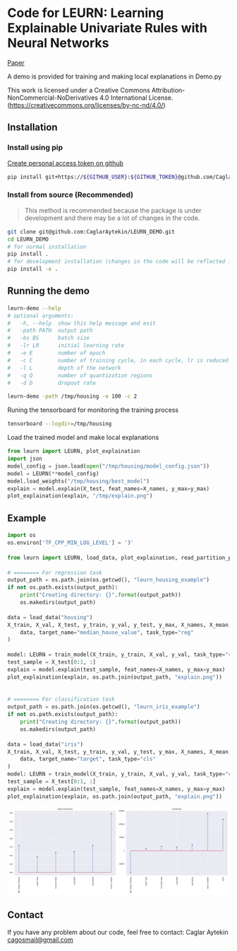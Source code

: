 # Code for LEURN: Learning Explainable Univariate Rules with Neural Networks

[Paper](https://arxiv.org/abs/2303.14937)

A demo is provided for training and making local explanations in Demo.py

This work is licensed under a Creative Commons Attribution-NonCommercial-NoDerivatives 4.0 International License.
(<https://creativecommons.org/licenses/by-nc-nd/4.0/>)

## Installation

### Install using pip

[Create personal access token on github](https://docs.github.com/en/authentication/keeping-your-account-and-data-secure/creating-a-personal-access-token)

```bash
pip install git+https://${GITHUB_USER}:${GITHUB_TOKEN}@github.com/CaglarAytekin/LEURN_DEMO.git@v0.2
```

### Install from source (Recommended)

> This method is recommended because the package is under development and there may be a lot of changes in the code.

```bash
git clone git@github.com:CaglarAytekin/LEURN_DEMO.git
cd LEURN_DEMO
# for normal installation
pip install .
# for development installation (changes in the code will be reflected immediately)
pip install -e .
```

## Running the demo

```bash
leurn-demo --help
# optional arguments:
#   -h, --help  show this help message and exit
#   -path PATH  output path
#   -bs BS      batch size
#   -lr LR      initial learning rate
#   -e E        number of epoch
#   -c C        number of training cycle, in each cycle, lr is reduced
#   -l L        depth of the network
#   -q Q        number of quantization regions
#   -d D        dropout rate
```

```bash
leurn-demo -path /tmp/housing -e 100 -c 2
```

Runing the tensorboard for monitoring the training process

```bash
tensorboard --logdir=/tmp/housing
```

Load the trained model and make local explanations

```python
from leurn import LEURN, plot_explaination
import json
model_config = json.load(open("/tmp/housing/model_config.json"))
model = LEURN(**model_config)
model.load_weights("/tmp/housing/best_model")
explain = model.explain(X_test, feat_names=X_names, y_max=y_max)
plot_explaination(explain, "/tmp/explain.png")
```

## Example

```python
import os
os.environ['TF_CPP_MIN_LOG_LEVEL'] = '3'

from leurn import LEURN, load_data, plot_explaination, read_partition_process_data, train_model

# ======== For regression task
output_path = os.path.join(os.getcwd(), "leurn_housing_example")
if not os.path.exists(output_path):
    print("Creating directory: {}".format(output_path))
    os.makedirs(output_path)

data = load_data("housing")
X_train, X_val, X_test, y_train, y_val, y_test, y_max, X_names, X_mean, X_std = read_partition_process_data(
    data, target_name="median_house_value", task_type="reg"
)

model: LEURN = train_model(X_train, y_train, X_val, y_val, task_type="reg", output_path=output_path, epoch_no=100)
test_sample = X_test[0:1, :]
explain = model.explain(test_sample, feat_names=X_names, y_max=y_max)
plot_explaination(explain, os.path.join(output_path, "explain.png"))


# ======== For classification task
output_path = os.path.join(os.getcwd(), "leurn_iris_example")
if not os.path.exists(output_path):
    print("Creating directory: {}".format(output_path))
    os.makedirs(output_path)

data = load_data("iris")
X_train, X_val, X_test, y_train, y_val, y_test, y_max, X_names, X_mean, X_std = read_partition_process_data(
    data, target_name="target", task_type="cls"
)
model: LEURN = train_model(X_train, y_train, X_val, y_val, task_type="cls", output_path=output_path, epoch_no=100)
test_sample = X_test[0:1, :]
explain = model.explain(test_sample, feat_names=X_names, y_max=y_max)
plot_explaination(explain, os.path.join(output_path, "explain.png"))
```

![Explanation](assets/explain.png)

## Contact

If you have any problem about our code, feel free to contact: Caglar Aytekin <cagosmail@gmail.com>
